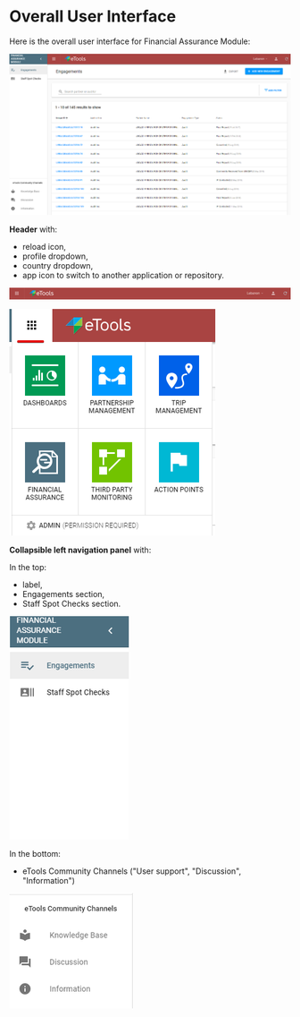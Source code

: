 # Overall User Interface

Here is the overall user interface for Financial Assurance Module:

![Overall user interface](../.gitbook/assets/22%20%281%29.png)

**Header** with:

* reload icon,
* profile dropdown,
* country dropdown,
* app icon to switch to another application or repository.

![Header](../.gitbook/assets/23.png)

![Switch](../.gitbook/assets/3%20%281%29.png)

**Сollapsible left navigation panel** with:

In the top:

* label,
* Engagements section,
* Staff Spot Checks section.

![Top of the left navigation panel](../.gitbook/assets/4.png)

In the bottom:

* eTools Community Channels \("User support", "Discussion", "Information"\)

![eTools Community Channels](../.gitbook/assets/24%20%281%29.png)

  


